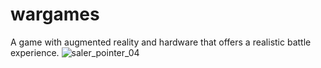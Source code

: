 # wargames
A game with augmented reality and hardware that offers a realistic battle experience.
![saler_pointer_04](https://github.com/user-attachments/assets/f5346cab-b09f-42e4-89b7-888f70c112e2)
